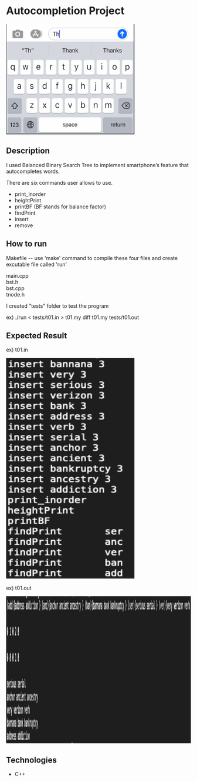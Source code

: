 # Autocompletion Project

<img src="images/autocomplete_ex.png" width=350, height=300>

## Description 

I used Balanced Binary Search Tree to implement smartphone’s feature that autocompletes words. 

There are six commands user allows to use.
- print_inorder 
- heightPrint
- printBF (BF stands for balance factor)
- findPrint
- insert
- remove

## How to run 
Makefile -- use 'make' command to compile these four files and create excutable file called 'run'	

main.cpp </br>
bst.h </br>
bst.cpp </br>
tnode.h </br>

I created "tests" folder to test the program 

ex)
./run < tests/t01.in > t01.my
diff t01.my tests/t01.out

## Expected Result
ex) t01.in 


<img src="images/screenshot_t01.in.png" width=350, height=600>

ex) t01.out 


<img src="images/screenshot_t01.out.png" width=900, height=400>


## Technologies

- C++
